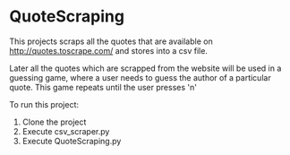 # QuoteScraping

This projects scraps all the quotes that are available on http://quotes.toscrape.com/ and stores into a csv file.

Later all the quotes which are scrapped from the website will be used in a guessing game, where a user needs to guess the author of a particular quote.
This game repeats until the user presses 'n'

To run this project:
1. Clone the project
2. Execute csv_scraper.py
3. Execute QuoteScraping.py

